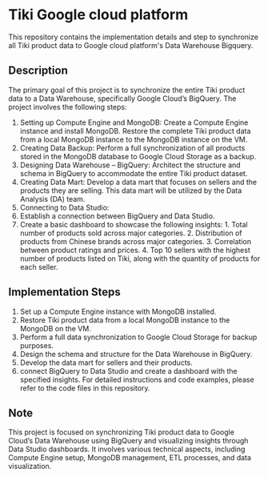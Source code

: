 # Tiki Google cloud platform
This repository contains the implementation details and step to synchronize all Tiki product data to Google cloud platform's Data Warehouse Bigquery.
## Description
The primary goal of this project is to synchronize the entire Tiki product data to a Data Warehouse, specifically Google Cloud’s BigQuery. The project involves the following steps:
1. Setting up Compute Engine and MongoDB:
Create a Compute Engine instance and install MongoDB.
Restore the complete Tiki product data from a local MongoDB instance to the MongoDB instance on the VM.
2. Creating Data Backup:
Perform a full synchronization of all products stored in the MongoDB database to Google Cloud Storage as a backup.
3. Designing Data Warehouse – BigQuery:
Architect the structure and schema in BigQuery to accommodate the entire Tiki product dataset.
4. Creating Data Mart:
Develop a data mart that focuses on sellers and the products they are selling. This data mart will be utilized by the Data Analysis (DA) team.
5. Connecting to Data Studio:
  1. Establish a connection between BigQuery and Data Studio.
  2. Create a basic dashboard to showcase the following insights:
    1. Total number of products sold across major categories.
    2. Distribution of products from Chinese brands across major categories.
    3. Correlation between product ratings and prices.
    4. Top 10 sellers with the highest number of products listed on Tiki, along with the quantity of products for each seller.
## Implementation Steps
1. Set up a Compute Engine instance with MongoDB installed.
2. Restore Tiki product data from a local MongoDB instance to the MongoDB on the VM.
3. Perform a full data synchronization to Google Cloud Storage for backup purposes.
4. Design the schema and structure for the Data Warehouse in BigQuery.
5. Develop the data mart for sellers and their products.
6. connect BigQuery to Data Studio and create a dashboard with the specified insights.
For detailed instructions and code examples, please refer to the code files in this repository.
## Note
This project is focused on synchronizing Tiki product data to Google Cloud’s Data Warehouse using BigQuery and visualizing insights through Data Studio dashboards. It involves various technical aspects, including Compute Engine setup, MongoDB management, ETL processes, and data visualization.


